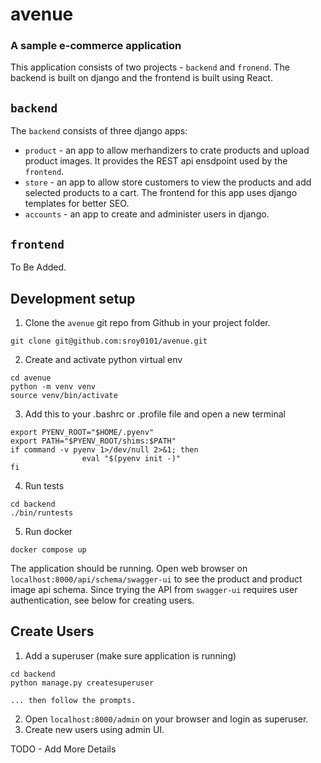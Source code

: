 # avenue

### A sample e-commerce application

This application consists of two projects - `backend` and `fronend`.
The backend is built on django and the frontend is built using React.

## `backend`
The `backend` consists of three django apps:
- `product` - an app to allow merhandizers to crate products and upload product images. It provides the REST api ensdpoint used by the `frontend`.
- `store` - an app to allow store customers to view the products and add selected products to a cart. The frontend for this app uses django templates for better SEO.
- `accounts` - an app to create and administer users in django.

## `frontend`
To Be Added.


## Development setup
1. Clone the `avenue` git repo from Github in your project folder.
```
git clone git@github.com:sroy0101/avenue.git
```

2. Create and activate python virtual env
```
cd avenue
python -m venv venv
source venv/bin/activate
```

3. Add this to your .bashrc or .profile file and open a new terminal
```
export PYENV_ROOT="$HOME/.pyenv"
export PATH="$PYENV_ROOT/shims:$PATH"
if command -v pyenv 1>/dev/null 2>&1; then
                eval "$(pyenv init -)"
fi
```

4. Run tests
```
cd backend
./bin/runtests
```

5. Run docker
```
docker compose up
```

The application should be running.
Open web browser on `localhost:8000/api/schema/swagger-ui` to see the product and product image api schema. Since trying the API from `swagger-ui` requires user authentication, see below for creating  users.

## Create Users

1. Add a superuser (make sure application is running)
```
cd backend
python manage.py createsuperuser

... then follow the prompts.
```
2. Open `localhost:8000/admin` on your browser and login as superuser.
3. Create new users using admin UI.

TODO - Add More Details




